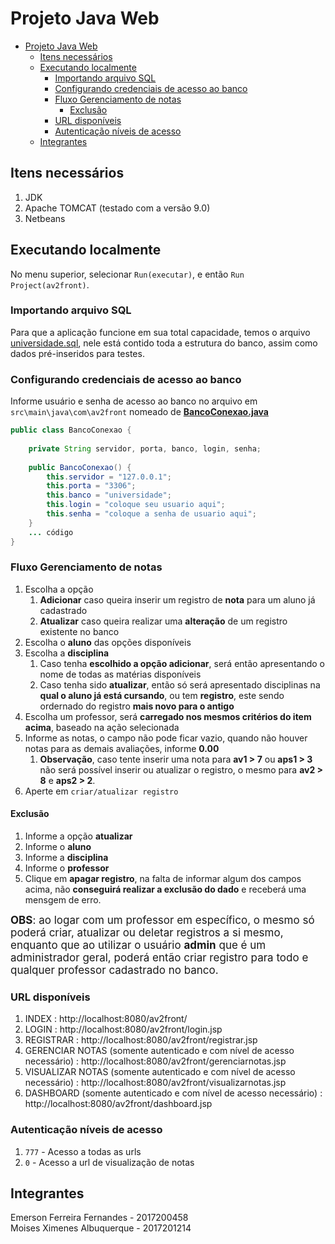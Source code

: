 # Projeto Java Web

- [Projeto Java Web](#projeto-java-web)
  - [Itens necessários](#itens-necessários)
  - [Executando localmente](#executando-localmente)
    - [Importando arquivo SQL](#importando-arquivo-sql)
    - [Configurando credenciais de acesso ao banco](#configurando-credenciais-de-acesso-ao-banco)
    - [Fluxo Gerenciamento de notas](#fluxo-gerenciamento-de-notas)
      - [Exclusão](#exclusão)
    - [URL disponíveis](#url-disponíveis)
    - [Autenticação níveis de acesso](#autenticação-níveis-de-acesso)
  - [Integrantes](#integrantes)




## Itens necessários
1. JDK
2. Apache TOMCAT (testado com a versão 9.0)
3. Netbeans


## Executando localmente
No menu superior, selecionar `Run(executar)`, e então `Run Project(av2front)`.

### Importando arquivo SQL
Para que a aplicação funcione em sua total capacidade, temos o arquivo [universidade.sql](universidade.sql), nele está contido toda a estrutura do banco, assim como dados pré-inseridos para testes.
### Configurando credenciais de acesso ao banco
Informe usuário e senha de acesso ao banco no arquivo em `src\main\java\com\av2front` nomeado de [**BancoConexao.java**](src/main/)
```java
public class BancoConexao {
    
    private String servidor, porta, banco, login, senha;
    
    public BancoConexao() {
        this.servidor = "127.0.0.1";
        this.porta = "3306";
        this.banco = "universidade";
        this.login = "coloque seu usuario aqui";
        this.senha = "coloque a senha de usuario aqui";
    }
    ... código
}
```

### Fluxo Gerenciamento de notas
1. Escolha a opção
    1. **Adicionar** caso queira inserir um registro de **nota** para um aluno já cadastrado
    2. **Atualizar** caso queira realizar uma **alteração** de um registro existente no banco
2. Escolha o **aluno** das opções disponíveis
3. Escolha a **disciplina**
    1. Caso tenha **escolhido a opção adicionar**, será então apresentando o nome de todas as matérias disponíveis
    2. Caso tenha sido **atualizar**, então só será apresentado disciplinas na **qual o aluno já está cursando**, ou tem **registro**, este sendo ordernado do registro **mais novo para o antigo**
4. Escolha um professor, será **carregado nos mesmos critérios do item acima**, baseado na ação selecionada
5. Informe as notas, o campo não pode ficar vazio, quando não houver notas para as demais avaliações, informe **0.00**
    1. **Observação**, caso tente inserir uma nota para **av1 > 7** ou **aps1 > 3** não será possível inserir ou atualizar o registro, o mesmo para **av2 > 8** e **aps2 > 2**.
6. Aperte em `criar/atualizar registro`

#### Exclusão
1. Informe a opção **atualizar**
2. Informe o **aluno**
3. Informe a **disciplina**
4. Informe o **professor**
5. Clique em **apagar registro**, na falta de informar algum dos campos acima, não **conseguirá realizar a exclusão do dado** e receberá uma mensgem de erro.

<span style="font-size:17px;">**OBS**: ao logar com um professor em específico, o mesmo só poderá criar, atualizar ou deletar registros a si mesmo, enquanto que ao utilizar o usuário **admin** que é um administrador geral, poderá então criar registro para todo e qualquer professor cadastrado no banco.</span>
### URL disponíveis
1. INDEX : http://localhost:8080/av2front/
2. LOGIN : http://localhost:8080/av2front/login.jsp
3. REGISTRAR : http://localhost:8080/av2front/registrar.jsp
4. GERENCIAR NOTAS (somente autenticado e com nível de acesso necessário) : http://localhost:8080/av2front/gerenciarnotas.jsp
5. VISUALIZAR NOTAS (somente autenticado e com nível de acesso necessário) : http://localhost:8080/av2front/visualizarnotas.jsp
6. DASHBOARD (somente autenticado e com nível de acesso necessário) : http://localhost:8080/av2front/dashboard.jsp

### Autenticação níveis de acesso
1. `777` - Acesso a todas as urls
2. `0` - Acesso a url de visualização de notas

## Integrantes 
Emerson Ferreira Fernandes - 2017200458  
Moises Ximenes Albuquerque - 2017201214
